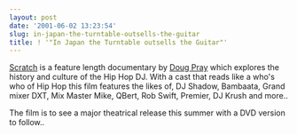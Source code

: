 ```yaml
---
layout: post
date: '2001-06-02 13:23:54'
slug: in-japan-the-turntable-outsells-the-guitar
title: ! '"In Japan the Turntable outsells the Guitar"'
---
```


[Scratch](http://www.scratchmovie.com) is a feature length documentary by [Doug Pray](http://www.directorsworld.com/article/mainv/0,7220,25134,00.html) which explores the history and culture of the Hip Hop DJ. With a cast that reads like a who's who of Hip Hop this film features the likes of, DJ Shadow, Bambaata, Grand mixer DXT, Mix Master Mike, QBert, Rob Swift, Premier, DJ Krush and more..

The film is to see a major theatrical release this summer with a DVD version to follow..
